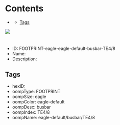 



Contents
========

* [](#)
	* [Tags](#tags)
  
![][im]
# 

- ID: FOOTPRINT-eagle-eagle-default-busbar-TE4/8
- Name: 
- Description: 

## Tags

- hexID: 
- oompType: FOOTPRINT
- oompSize: eagle
- oompColor: eagle-default
- oompDesc: busbar
- oompIndex: TE4/8
- oompName: eagle-default/busbar/TE4/8



[im]: image.png
